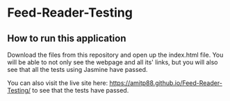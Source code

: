 # Feed-Reader-Testing

## How to run this application

Download the files from this repository and open up the index.html file.
You will be able to not only see the webpage and all its' links, but you will
also see that all the tests using Jasmine have passed.

You can also visit the live site here: https://amitp88.github.io/Feed-Reader-Testing/
to see that the tests have passed.
